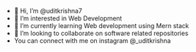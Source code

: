 - 👋 Hi, I’m @uditkrishna7
- 👀 I’m interested in Web Development 
- 🌱 I’m currently learning Web development using Mern stack
- 💞️ I’m looking to collaborate on software related repositories
- You can connect with me on instagram @_uditkrishna 
  

<!---
uditkrishna7/uditkrishna7 is a ✨ special ✨ repository because its `README.md` (this file) appears on your GitHub profile.
You can click the Preview link to take a look at your changes.
--->
